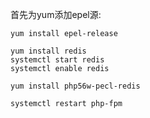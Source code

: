 首先为yum添加epel源:
```
yum install epel-release
```

```
yum install redis
systemctl start redis
systemctl enable redis
```

```
yum install php56w-pecl-redis 

systemctl restart php-fpm

```